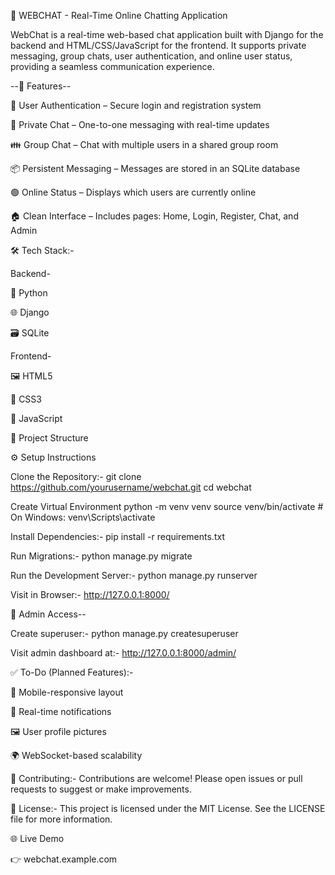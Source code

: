 💬 WEBCHAT - Real-Time Online Chatting Application

WebChat is a real-time web-based chat application built with Django for the backend and HTML/CSS/JavaScript for the frontend. It supports private messaging, group chats, user authentication, and online user status, providing a seamless communication experience.

--🚀 Features--

👥 User Authentication – Secure login and registration system

💬 Private Chat – One-to-one messaging with real-time updates

👪 Group Chat – Chat with multiple users in a shared group room

📦 Persistent Messaging – Messages are stored in an SQLite database

🟢 Online Status – Displays which users are currently online

🏠 Clean Interface – Includes pages: Home, Login, Register, Chat, and Admin



🛠️ Tech Stack:-

Backend-

🐍 Python

🌐 Django

🗃 SQLite

Frontend-

🖼 HTML5

🎨 CSS3

🧠 JavaScript

📁 Project Structure

⚙️ Setup Instructions

Clone the Repository:-
git clone https://github.com/yourusername/webchat.git
cd webchat

Create Virtual Environment
python -m venv venv
source venv/bin/activate  # On Windows: venv\Scripts\activate

Install Dependencies:-
pip install -r requirements.txt

Run Migrations:-
python manage.py migrate

Run the Development Server:-
python manage.py runserver

Visit in Browser:-
http://127.0.0.1:8000/

🔐 Admin Access--

Create superuser:-
python manage.py createsuperuser

Visit admin dashboard at:-
http://127.0.0.1:8000/admin/

✅ To-Do (Planned Features):-

📱 Mobile-responsive layout

🔔 Real-time notifications

🖼 User profile pictures

🌍 WebSocket-based scalability

🤝 Contributing:-
Contributions are welcome! Please open issues or pull requests to suggest or make improvements.

📄 License:-
This project is licensed under the MIT License. See the LICENSE file for more information.

🌐 Live Demo

👉 webchat.example.com